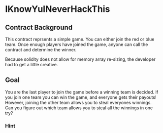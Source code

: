 # IKnowYulNeverHackThis

## Contract Background
This contract reprsents a simple game. You can either join the red or blue team. Once enough players have joined the game, anyone can call the contract and determine the winner.

Because solidity does not allow for memory array re-sizing, the developer had to get a little creative.

## Goal
You are the last player to join the game before a winning team is decided. If you join one team you can win the game, and everyone gets their payouts! However, joining the other team allows you to steal everyones winnings. Can you figure out which team allows you to steal all the winnings in one try?

### Hint